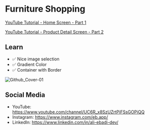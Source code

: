 # Furniture Shopping

[YouTube Tutorial - Home Screen - Part 1](https://youtu.be/NzPpwW34FKQ)

[YouTube Tutorial - Product Detail Screen - Part 2](https://youtu.be/MeYNBesbsn4)

## Learn
- ✅ Nice image selection
- ✅ Gradient Color
- ✅ Container with Border

![Github_Cover-01](https://user-images.githubusercontent.com/71545849/186174486-f9f2d463-be0e-45c3-bb0a-27392fa29c7a.jpg)

## Social Media
- YouTube: https://www.youtube.com/channel/UC6R_x8SzUZrtPiFSsGOPiQQ
- Instagram: https://www.instagram.com/eb.app/
- LinkedIn: https://www.linkedin.com/in/ali-ebadi-dev/
